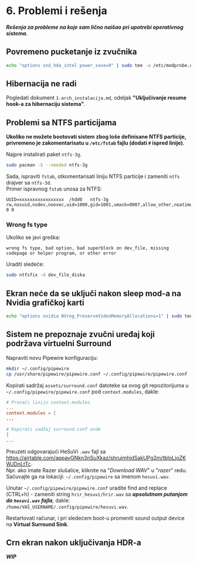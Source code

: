 # 6. Problemi i rešenja

***Rešenja za probleme na koje sam lično naišao pri upotrebi operativnog sistema.***

## Povremeno pucketanje iz zvučnika
```sh
echo "options snd_hda_intel power_save=0" | sudo tee -a /etc/modprobe.d/audio_disable_powersave.conf
```
## Hibernacija ne radi
Pogledati dokument `1-arch_instalacija.md`, odeljak **"Uključivanje resume hook-a za hibernaciju sistema"**.

## Problemi sa NTFS particijama
**Ukoliko ne možete bootovati sistem zbog loše definisane NTFS particije, privremeno je zakomentarisatu u `/etc/fstab` fajlu (dodati `#` ispred linije).**

Najpre instalirati paket `ntfs-3g`.
```sh
sudo pacman -S --needed ntfs-3g
```

Sada, ispraviti `fstab`, otkomentarisati liniju NTFS particije i zameniti `ntfs` drajver sa `ntfs-3d`.  
Primer ispravnog `fstab` unosa za NTFS:
```
UUID=xxxxxxxxxxxxxxxxx  /hdd0   ntfs-3g     rw,nosuid,nodev,noexec,uid=1000,gid=1001,umask=0007,allow_other,noatime,windows_names   0 0
```

### Wrong fs type 
Ukoliko se javi greška:
```
wrong fs type, bad option, bad superblock on dev_file, missing codepage or helper program, or other error
```

Uraditi sledeće:
```sh
sudo ntfsfix -d dev_file_diska
```

## Ekran neće da se uključi nakon sleep mod-a na Nvidia grafičkoj karti
```sh
echo "options nvidia NVreg_PreserveVideoMemoryAllocations=1" | sudo tee -a /etc/modprobe.d/nvidia.conf
```

## Sistem ne prepoznaje zvučni uređaj koji podržava virtuelni Surround

Napraviti novu Pipewire konfiguraciju:
```sh
mkdir ~/.config/pipewire
cp /usr/share/pipewire/pipewire.conf ~/.config/pipewire/pipewire.conf
```

Kopirati sadržaj `assets/surround.conf` datoteke sa ovog git repozitorijuma u `~/.config/pipewire/pipewire.conf` pod `context.modules`, dakle:

```conf
# Pronaći liniju context.modules
...
context.modules = [
...

# Kopirati sadžaj surround.conf ovde
]
...
```

Preuzeti odgovarajući HeSuVi `.wav` fajl sa https://airtable.com/appayGNkn3nSuXkaz/shruimhjdSakUPg2m/tbloLjoZKWJDnLtTc.   
Npr. ako imate Razer slušalice, kliknite na "*Download WAV*" u "*razer*" redu.
Sačuvajte ga na lokaciji: `~/.config/pipewire` sa imenom `hesuvi.wav`.

Unutar `~/.config/pipewire/pipewire.conf` uradite find and replace (CTRL+h) - zameniti string `hrir_hesuvi/hrir.wav` sa ***apsolutnom putanjom do `hesuvi.wav` fajla***, dakle: `/home/VAŠ_USERNAME/.config/pipewire/hesuvi.wav`.

Restartovati računar, i pri sledećem boot-u promeniti sound output device na **Virtual Surround Sink**.
## Crn ekran nakon uključivanja HDR-a

***WIP***
